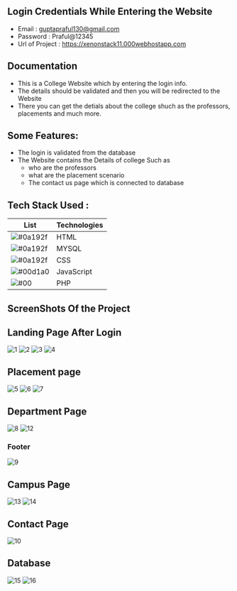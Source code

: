## Login Credentials While Entering the Website

- Email : guptapraful130@gmail.com
- Password : Praful@12345
- Url of Project : https://xenonstack11.000webhostapp.com


## Documentation

- This is a College Website which by entering the login info.
- The details should be validated and then you will be redirected to the Website 
- There you can get the detials about the college shuch as the professors, placements and much more.

## Some Features:
- The login is validated from the database
- The Website contains the Details of college Such as
   - who are the professors
   - what are the placement scenario
   - The contact us page which is connected to database



## Tech Stack Used :

| List  |  Technologies                                                               |
| ----------------- | ------------------------------------------------------------------ |
|![#0a192f](https://via.placeholder.com/10/0a192f?text=+)| HTML | 
|![#0a192f](https://via.placeholder.com/10/0a192f?text=+)| MYSQL | 
|![#0a192f](https://via.placeholder.com/10/0a192f?text=+)| CSS | 
|   ![#00d1a0](https://via.placeholder.com/10/00b48a?text=+) |JavaScript |
|  ![#00](https://via.placeholder.com/10/00b48a?text=+)  |PHP |

## ScreenShots Of the Project


## Landing Page After Login
![1](https://github.com/prafulthe85/XenonStack/assets/92764978/a12fc6aa-6ba8-45ee-a098-a868be006e33)
![2](https://github.com/prafulthe85/XenonStack/assets/92764978/7c126636-20a1-47b9-a331-23b21de02811)
![3](https://github.com/prafulthe85/XenonStack/assets/92764978/8a6d6b78-2d02-4976-84c2-e60a6c90243d)
![4](https://github.com/prafulthe85/XenonStack/assets/92764978/a7b61b7e-db5d-4ba5-8a9d-ce69d63eb8de)
## Placement page
![5](https://github.com/prafulthe85/XenonStack/assets/92764978/9730f284-0081-4cf0-888f-350443645dde)
![6](https://github.com/prafulthe85/XenonStack/assets/92764978/9a6d3dc3-047a-498d-8165-f7c84533dc89)
![7](https://github.com/prafulthe85/XenonStack/assets/92764978/6128102a-d47e-4690-97ff-60dbed093a6c)
## Department Page
![8](https://github.com/prafulthe85/XenonStack/assets/92764978/fc3ee6f0-d3f7-41d5-81cd-0f8d49286c7e)
![12](https://github.com/prafulthe85/XenonStack/assets/92764978/b63226a5-08ea-40e6-9a44-334230fe2607)
### Footer
![9](https://github.com/prafulthe85/XenonStack/assets/92764978/e261ae83-cb03-418c-8f2a-0e773cdd639a)
## Campus Page 
![13](https://github.com/prafulthe85/XenonStack/assets/92764978/8d41d49d-8082-4860-8ddb-a6c688505870)
![14](https://github.com/prafulthe85/XenonStack/assets/92764978/c5e61ed8-9b00-4553-a30a-bf8de9930b29)
## Contact Page
![10](https://github.com/prafulthe85/XenonStack/assets/92764978/36d3ed93-b3c1-4fd5-be1d-615f6ca7d6a7)
## Database 
![15](https://github.com/prafulthe85/XenonStack/assets/92764978/128c28fd-32b5-476c-a719-02084f51e051)
![16](https://github.com/prafulthe85/XenonStack/assets/92764978/7c20f436-88af-489a-a8ee-7bc125be5353)
